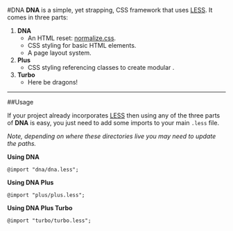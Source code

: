 #DNA
**DNA** is a simple, yet strapping, CSS framework that uses [LESS][4].
It comes in three parts:

 1. **DNA**
	- An HTML reset: [normalize.css][3].
	- CSS styling for basic HTML elements.
	- A page layout system.
 2. **Plus**
	- CSS styling referencing classes to create modular .
 3. **Turbo**
	- Here be dragons!

---


##Usage

If your project already incorporates [LESS][4] then using any of the three parts of **DNA** is easy, you just need to add some imports to your main `.less` file.

*Note, depending on where these directories live you may need to update the paths.*

**Using DNA**

```LESS
@import "dna/dna.less";
```

**Using DNA Plus**

```LESS
@import "plus/plus.less";
```

**Using DNA Plus Turbo**

```LESS
@import "turbo/turbo.less";
```

[1]: http://nodejs.org/
[2]: http://gruntjs.com/
[3]: http://necolas.github.io/normalize.css/
[4]: http://lesscss.org/
[5]: http://github.com/thewendee
[6]: http://twitter.com/thewendee
[7]: http://github.com/wylie
[8]: http://twitter.com/wylie
[9]: https://github.com/less/less.js/wiki/GUI-compilers-that-use-LESS.js